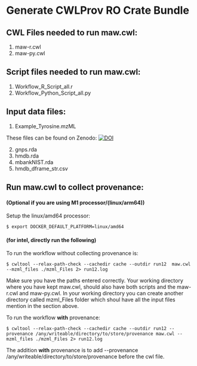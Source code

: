 # Generate CWLProv RO Crate Bundle 

## CWL Files needed to run maw.cwl:
1. maw-r.cwl
2. maw-py.cwl

## Script files needed to run maw.cwl:
1. Workflow_R_Script_all.r
2. Workflow_Python_Script_all.py

## Input data files:

1. Example_Tyrosine.mzML

These files can be found on Zenodo: [![DOI](https://zenodo.org/badge/DOI/10.5281/zenodo.6528931.svg)](https://doi.org/10.5281/zenodo.6528931)

2. gnps.rda
3. hmdb.rda
4. mbankNIST.rda
5. hmdb_dframe_str.csv

## Run maw.cwl to collect provenance:

#### (Optional if you are using M1 processor/(linux/arm64))

Setup the linux/amd64 processor:
```shell
$ export DOCKER_DEFAULT_PLATFORM=linux/amd64
```
#### (for intel, directly run the following)
To run the workflow without collecting provenance is:
```shell
$ cwltool --relax-path-check --cachedir cache --outdir run12  maw.cwl --mzml_files ./mzml_Files 2> run12.log
```

Make sure you have the paths entered correctly. Your working directory where you have kept maw.cwl, should also have both scripts and the maw-r.cwl and maw-py.cwl. In your working directory you can create another directory called mzml_Files folder which shoul have all the input files mention in the section above.

To run the workflow **with** provenance:
```shell
$ cwltool --relax-path-check --cachedir cache --outdir run12 --provenance /any/writeable/directory/to/store/provenance maw.cwl --mzml_files ./mzml_Files 2> run12.log
```
The addition **with** provenance is to add --provenance /any/writeable/directory/to/store/provenance before the cwl file.
